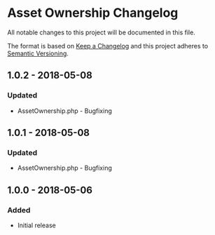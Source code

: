 # Asset Ownership Changelog

All notable changes to this project will be documented in this file.

The format is based on [Keep a Changelog](http://keepachangelog.com/) and this project adheres to [Semantic Versioning](http://semver.org/).


## 1.0.2 - 2018-05-08
### Updated
- AssetOwnership.php - Bugfixing

## 1.0.1 - 2018-05-08
### Updated
- AssetOwnership.php - Bugfixing


## 1.0.0 - 2018-05-06
### Added
- Initial release

